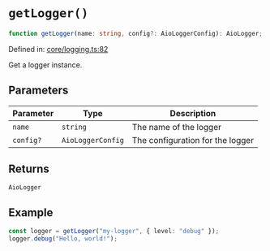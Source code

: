 # `getLogger()`

```ts
function getLogger(name: string, config?: AioLoggerConfig): AioLogger;
```

Defined in: [core/logging.ts:82](https://github.com/adobe/aio-lib-telemetry/blob/ff54ba0c9f0266286f4859c4aab049b808a70c73/source/core/logging.ts#L82)

Get a logger instance.

## Parameters

| Parameter | Type              | Description                      |
| --------- | ----------------- | -------------------------------- |
| `name`    | `string`          | The name of the logger           |
| `config?` | `AioLoggerConfig` | The configuration for the logger |

## Returns

`AioLogger`

## Example

```ts
const logger = getLogger("my-logger", { level: "debug" });
logger.debug("Hello, world!");
```
